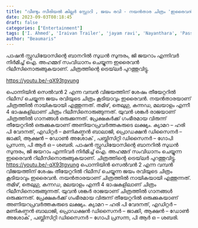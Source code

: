 ```yaml
---
title: "വീണ്ടും സീരിയൽ കില്ലർ സ്റ്റോറി , ജയം രവി - നയൻ‌താര ചിത്രം 'ഇരൈവൻ' ഒഫീഷ്യൽ ട്രെയ്‌ലർ പുറത്ത്"
date: 2023-09-03T08:18:45
draft: false
categories: ["Entertainment"]
tags: ['I. Ahmed', 'Iraivan Trailer', 'jayam ravi', 'Nayanthara', 'Passion Studios', 'Yuvan Shankar Raja']
author: "Beaumaris"
---
```


പാഷൻ സ്റ്റുഡിയോസിന്റെ ബാനറിൽ സുധൻ സുന്ദരം, ജി ജയറാം എന്നിവർ നിർമിച്ച് ഐ. അഹമ്മദ്‌ സംവിധാനം ചെയ്യുന്ന ഇരൈവൻ റിലീസിനൊരുങ്ങുകയാണ്. ചിത്രത്തിന്റെ ട്രെയ്‌ലർ പുറത്തുവിട്ടു.

https://youtu.be/-qX93tgvung

പൊന്നിയിൻ സെൽവൻ 2 എന്ന വമ്പൻ വിജയത്തിന് ശേഷം തീയേറ്ററിൽ റിലീസ് ചെയ്യുന്ന ജയം രവിയുടെ ചിത്രം കൂടിയാവും ഇരൈവൻ. നയൻതാരയാണ് ചിത്രത്തിൽ നായികയായി എത്തുന്നത്. തമിഴ്, തെലുഗു, കന്നഡ, മലയാളം എന്നീ 4 ഭാഷകളിലാണ് ചിത്രം റിലീസിനൊരുങ്ങുന്നത്. യുവൻ ശങ്കർ രാജയാണ് ചിത്രത്തിൽ ഗാനങ്ങൾ ഒരുക്കുന്നത്. പ്രേക്ഷകർക്ക് ഗംഭീരമായ വിരുന്ന് തീയേറ്ററിൽ ഒരുക്കുകയാണ് അണിയറപ്രവർത്തകരുടെ ലക്ഷ്യം. ക്യാമറ – ഹരി പി വേദനത്, എഡിറ്റർ – മണികണ്ഠൻ ബാലാജി, പ്രൊഡക്ഷൻ ഡിസൈനർ – ജാക്കി, ആക്ഷൻ – ഡോൺ അശോക് , പബ്ലിസിറ്റി ഡിസൈനർ – ഗോപി പ്രസന്ന, പി ആർ ഒ – ശബരി.
പാഷൻ സ്റ്റുഡിയോസിന്റെ ബാനറിൽ സുധൻ സുന്ദരം, ജി ജയറാം എന്നിവർ നിർമിച്ച് ഐ. അഹമ്മദ്‌ സംവിധാനം ചെയ്യുന്ന ഇരൈവൻ റിലീസിനൊരുങ്ങുകയാണ്. ചിത്രത്തിന്റെ ട്രെയ്‌ലർ പുറത്തുവിട്ടു. https://youtu.be/-qX93tgvung പൊന്നിയിൻ സെൽവൻ 2 എന്ന വമ്പൻ വിജയത്തിന് ശേഷം തീയേറ്ററിൽ റിലീസ് ചെയ്യുന്ന ജയം രവിയുടെ ചിത്രം കൂടിയാവും ഇരൈവൻ. നയൻതാരയാണ് ചിത്രത്തിൽ നായികയായി എത്തുന്നത്. തമിഴ്, തെലുഗു, കന്നഡ, മലയാളം എന്നീ 4 ഭാഷകളിലാണ് ചിത്രം റിലീസിനൊരുങ്ങുന്നത്. യുവൻ ശങ്കർ രാജയാണ് ചിത്രത്തിൽ ഗാനങ്ങൾ ഒരുക്കുന്നത്. പ്രേക്ഷകർക്ക് ഗംഭീരമായ വിരുന്ന് തീയേറ്ററിൽ ഒരുക്കുകയാണ് അണിയറപ്രവർത്തകരുടെ ലക്ഷ്യം. ക്യാമറ – ഹരി പി വേദനത്, എഡിറ്റർ – മണികണ്ഠൻ ബാലാജി, പ്രൊഡക്ഷൻ ഡിസൈനർ – ജാക്കി, ആക്ഷൻ – ഡോൺ അശോക് , പബ്ലിസിറ്റി ഡിസൈനർ – ഗോപി പ്രസന്ന, പി ആർ ഒ – ശബരി.
